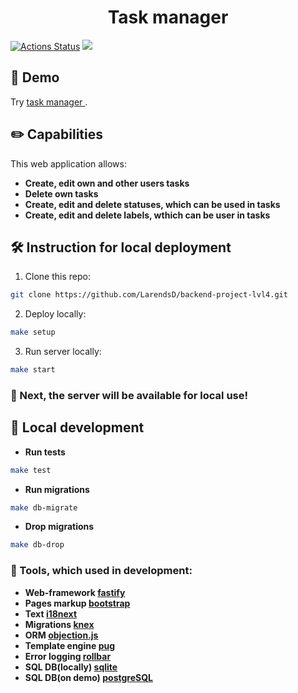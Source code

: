 <h1 align="center">
  Task manager
</h1>

[![Actions Status](https://github.com/LarendsD/backend-project-lvl4/workflows/hexlet-check/badge.svg)](https://github.com/LarendsD/backend-project-lvl4/actions)
<a href="https://codeclimate.com/github/LarendsD/backend-project-lvl4/maintainability"><img src="https://api.codeclimate.com/v1/badges/c4a9e975fd756a6b2447/maintainability" /></a>

## :mag_right: Demo ##
Try <a href=https://manager-app4.herokuapp.com/> task manager </a>.
## :pencil2: Capabilities ##
This web application allows:
- **Create, edit own and other users tasks**
- **Delete own tasks**
- **Create, edit and delete statuses, which can be used in tasks**
- **Create, edit and delete labels, wthich can be user in tasks**
## 🛠️ Instruction for local deployment ##
1. Clone this repo:
```bash
git clone https://github.com/LarendsD/backend-project-lvl4.git
```
2. Deploy locally:
```bash
make setup
```
3. Run server locally:
```bash
make start
```
### :checkered_flag: Next, the server will be available for local use!

## :large_blue_circle: Local development ##
- **Run tests**
```bash
make test
```
- **Run migrations**
```bash
make db-migrate
```

- **Drop migrations**
```bash
make db-drop
```

### :wrench: Tools, which used in development:
- **Web-framework <a href=https://www.fastify.io>fastify</a>**
- **Pages markup <a href=https://getbootstrap.com/>bootstrap</a>**
- **Text <a href=https://www.i18next.com/>i18next</a>**
- **Migrations <a href=https://knexjs.org/>knex</a>**
- **ORM <a href=https://vincit.github.io/objection.js/>objection.js</a>**
- **Template engine <a href=https://pugjs.org/>pug</a>**
- **Error logging <a href=https://rollbar.com/>rollbar</a>**
- **SQL DB(locally) <a href=https://www.sqlite.org/index.html>sqlite</a>**
- **SQL DB(on demo) <a href=https://www.postgresql.org/>postgreSQL</a>**
